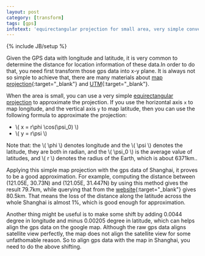 ```yaml
---
layout: post
category: [transform]
tags: [gps]
infotext: 'equirectangular projection for small area, very simple convertion from the longitude and latitude into x-y coordinates'
---
```

{% include JB/setup %}

Given the GPS data with longitude and latitude, it is very common to determine the distance for location information of these 
data.In order to do that, you need first transform those gps data into x-y plane. It is always not so simple to achieve 
that, there are many materials about [map projection](http://en.wikipedia.org/wiki/List_of_map_projections){:target="_blank"} and 
[UTM](http://en.wikipedia.org/wiki/Universal_Transverse_Mercator_coordinate_system){:target="_blank"}.
 
<!-- more -->

<script type="text/javascript" src="http://cdn.mathjax.org/mathjax/latest/MathJax.js?config=TeX-AMS-MML_HTMLorMML"></script>

When the area is small, you can use a very simple [equirectangular projection](http://en.wikipedia.org/wiki/Equirectangular_projection) to
approximate the projection. If you use the horizontal axis `x` to map longitude, and the vertical axis `y` to map latitude, 
then you can use the following formula to approximate the projection:

-   \\( x = r\phi \cos(\psi_0) \\)
-   \\( y = r\psi \\)

Note that: the \\( \phi \\) denotes longitude and the \\( \psi \\) denotes the latitude, they are both in radian, and 
the \\( \psi_0 \\) is the average value of latitudes, and \\( r \\) denotes the radius of the Earth, which is about 6371km..

Applying this simple map projection with the gps data of Shanghai, it proves to be a good approximation. For example, 
computing the distance between (121.05E, 30.73N) and (121.05E, 31.447N) by using this method gives the result 79.7km, while 
querying that from the [website](http://www.daftlogic.com/projects-google-maps-distance-calculator.htm){:target="_blank"} 
gives 80.5km. That means the loss of the distance along the latitude across the whole Shanghai is almost 1%, which is 
good enough for approximation.

Another thing might be useful is to make some shift by adding 0.0044 degree in longitude and minus 0.00205 degree in latitude, which can 
helps align the gps data on the google map. Although the raw gps data aligns satellite view perfectly, the map does not 
align the satellite view for some unfathomable reason. So to align gps data with the map in Shanghai, you need to do the 
above shifting.